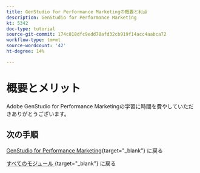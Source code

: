 ```yaml
---
title: GenStudio for Performance Marketingの概要と利点
description: GenStudio for Performance Marketing
kt: 5342
doc-type: tutorial
source-git-commit: 174c818dfc9edd78afd32cb919f14acc4aabca72
workflow-type: tm+mt
source-wordcount: '42'
ht-degree: 14%

---
```


# 概要とメリット

Adobe GenStudio for Performance Marketingの学習に時間を費やしていただきありがとうございます。


## 次の手順

[GenStudio for Performance Marketing](./genstudio.md){target="_blank"} に戻る

[ すべてのモジュール ](./../../../overview.md){target="_blank"} に戻る
